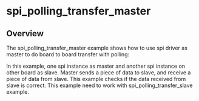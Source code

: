 # spi_polling_transfer_master

## Overview
The spi_polling_transfer_master example shows how to use spi driver as master to do board to board
transfer with polling:

In this example, one spi instance as master and another spi instance on other board as slave. Master
sends a piece of data to slave, and receive a piece of data from slave. This example checks if the 
data received from slave is correct. This example need to work with spi_polling_transfer_slave example.
   